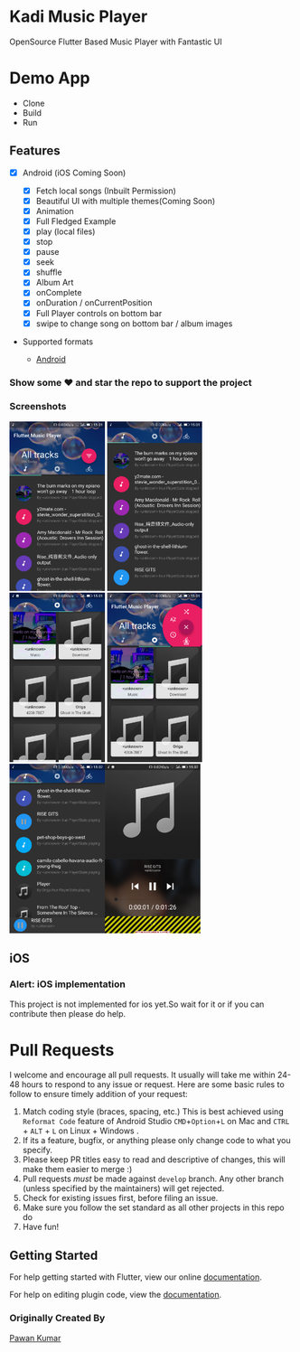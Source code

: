 # Kadi Music Player

OpenSource Flutter Based Music Player with Fantastic UI

# Demo App

* Clone 
* Build
* Run

## Features

* [x] Android (iOS Coming Soon)

  * [x] Fetch local songs (Inbuilt Permission) 
  * [x] Beautiful UI with multiple themes(Coming Soon)
  * [x] Animation
  * [x] Full Fledged Example
  * [x] play (local files)
  * [x] stop
  * [x] pause
  * [x] seek
  * [x] shuffle
  * [x] Album Art
  * [x] onComplete
  * [x] onDuration / onCurrentPosition
  * [x] Full Player controls on bottom bar 
  * [x] swipe to change song on bottom bar / album images

* Supported formats

  * [Android](https://developer.android.com/guide/topics/media/media-formats.html)

### Show some :heart: and star the repo to support the project

### Screenshots

<img src="Screenshot_20190406-150105.png" height="300em" /> <img src="Screenshot_20190406-150116.png" height="300em" /> <img src="Screenshot_20190406-150131.png" height="300em" /> <img src="Screenshot_20190406-150152.png" height="300em" /> <img src="Screenshot_20190406-150214.png" height="300em" /><img src="Screenshot_20190406-150233.png" height="300em" />




## iOS

### Alert: iOS implementation

This project is not implemented for ios yet.So wait for it or if you can contribute then please do help.

# Pull Requests

I welcome and encourage all pull requests. It usually will take me within 24-48 hours to respond to any issue or request. Here are some basic rules to follow to ensure timely addition of your request:

1.  Match coding style (braces, spacing, etc.) This is best achieved using `Reformat Code` feature of Android Studio `CMD`+`Option`+`L` on Mac and `CTRL` + `ALT` + `L` on Linux + Windows .
2.  If its a feature, bugfix, or anything please only change code to what you specify.
3.  Please keep PR titles easy to read and descriptive of changes, this will make them easier to merge :)
4.  Pull requests _must_ be made against `develop` branch. Any other branch (unless specified by the maintainers) will get rejected.
5.  Check for existing issues first, before filing an issue.
6.  Make sure you follow the set standard as all other projects in this repo do
7.  Have fun!


## Getting Started

For help getting started with Flutter, view our online
[documentation](http://flutter.io/).

For help on editing plugin code, view the [documentation](https://flutter.io/platform-plugins/#edit-code).




### Originally Created By

[Pawan Kumar](https://github.com/iampawan) 